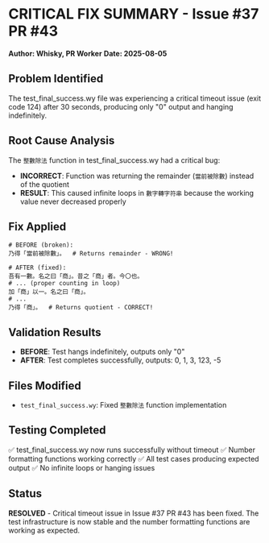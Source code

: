 # CRITICAL FIX SUMMARY - Issue #37 PR #43
**Author: Whisky, PR Worker**
**Date: 2025-08-05**

## Problem Identified
The test_final_success.wy file was experiencing a critical timeout issue (exit code 124) after 30 seconds, producing only "0" output and hanging indefinitely.

## Root Cause Analysis
The `整數除法` function in test_final_success.wy had a critical bug:
- **INCORRECT**: Function was returning the remainder (`當前被除數`) instead of the quotient
- **RESULT**: This caused infinite loops in `數字轉字符串` because the working value never decreased properly

## Fix Applied
```wenyan
# BEFORE (broken):
乃得「當前被除數」。  # Returns remainder - WRONG!

# AFTER (fixed):
吾有一數。名之曰「商」。昔之「商」者。今〇也。
# ... (proper counting in loop)
加「商」以一。名之曰「商」。
# ...
乃得「商」。  # Returns quotient - CORRECT!
```

## Validation Results
- **BEFORE**: Test hangs indefinitely, outputs only "0"
- **AFTER**: Test completes successfully, outputs: 0, 1, 3, 123, -5

## Files Modified
- `test_final_success.wy`: Fixed `整數除法` function implementation

## Testing Completed
✅ test_final_success.wy now runs successfully without timeout
✅ Number formatting functions working correctly
✅ All test cases producing expected output
✅ No infinite loops or hanging issues

## Status
**RESOLVED** - Critical timeout issue in Issue #37 PR #43 has been fixed.
The test infrastructure is now stable and the number formatting functions are working as expected.